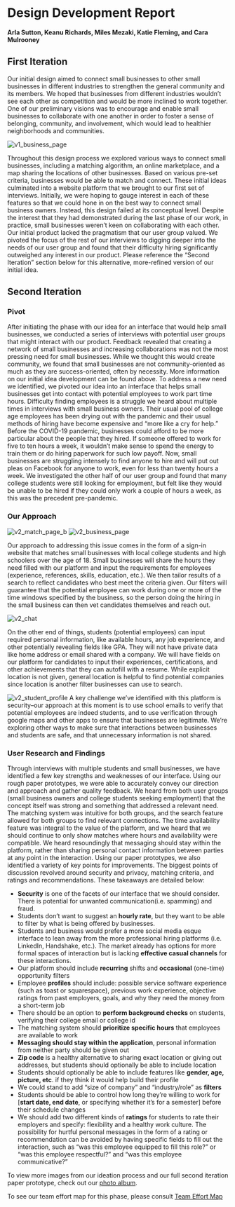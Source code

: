 # Design Development Report
**Arla Sutton, Keanu Richards, Miles Mezaki, Katie Fleming, and Cara Mulrooney**
## **First Iteration**
Our initial design aimed to connect small businesses to other small businesses in different industries to strengthen the general community and its members. We hoped that businesses from different industries wouldn’t see each other as competition and would be more inclined to work together. One of our preliminary visions was to encourage and enable small businesses to collaborate with one another in order to foster a sense of belonging, community, and involvement, which would lead to healthier neighborhoods and communities.

![v1_business_page](./img/v1_business_page.jpg)

Throughout this design process we explored various ways to connect small businesses, including a matching algorithm, an online marketplace, and a map sharing the locations of other businesses. Based on various pre-set criteria, businesses would be able to match and connect. These initial ideas culminated into a website platform that we brought to our first set of interviews. Initially, we were hoping to gauge interest in each of these features so that we could hone in on the best way to connect small business owners. Instead, this design failed at its conceptual level. Despite the interest that they had demonstrated during the last phase of our work, in practice, small businesses weren’t keen on collaborating with each other. Our initial product lacked the pragmatism that our user group valued. We pivoted the focus of the rest of our interviews to digging deeper into the needs of our user group and found that their difficulty hiring significantly outweighed any interest in our product. Please reference the “Second Iteration” section below for this alternative, more-refined version of our initial idea. 

## **Second Iteration**
### **Pivot**
After initiating the phase with our idea for an interface that would help small businesses, we conducted a series of interviews with potential user groups that might interact with our product. Feedback revealed that creating a network of small businesses and increasing collaborations was not the most pressing need for small businesses. While we thought this would create community, we found that small businesses are not community-oriented as much as they are success-oriented, often by necessity. More information on our initial idea development can be found above. To address a new need we identified, we pivoted our idea into an interface that helps small businesses get into contact with potential employees to work part time hours. 
Difficulty finding employees is a struggle we heard about multiple times in interviews with small business owners. Their usual pool of college age employees has been drying out with the pandemic and their usual methods of hiring have become expensive and “more like a cry for help.” Before the COVID-19 pandemic, businesses could afford to be more particular about the people that they hired. If someone offered to work for five to ten hours a week, it wouldn’t make sense to spend the energy to train them or do hiring paperwork for such low payoff. Now, small businesses are struggling intensely to find anyone to hire and will put out pleas on Facebook for anyone to work, even for less than twenty hours a week. 
We investigated the other half of our user group and found that many college students were still looking for employment, but felt like they would be unable to be hired if they could only work a couple of hours a week, as this was the precedent pre-pandemic.

### **Our Approach**
![v2_match_page_b](./img/v2_match_page_business.JPG) 
![v2_business_page](./img/v2_business_page.JPG)

Our approach to addressing this issue comes in the form of a sign-in website that matches small businesses with local college students and high schoolers over the age of 18. Small businesses will share the hours they need filled with our platform and input the requirements for employees (experience, references, skills, education, etc.). We then tailor results of a search to reflect candidates who best meet the criteria given. Our filters will guarantee that the potential employee can work during one or more of the time windows specified by the business, so the person doing the hiring in the small business can then vet candidates themselves and reach out.

![v2_chat](./img/v2_chat.JPG)

On the other end of things, students (potential employees) can input required personal information, like available hours, any job experience, and other potentially revealing fields like GPA. They will not have private data like home address or email shared with a company. We will have fields on our platform for candidates to input their experiences, certifications, and other achievements that they can autofill with a resume. While explicit location is not given, general location is helpful to find potential companies since location is another filter businesses can use to search. 

![v2_student_profile](./img/v2_student_profile.JPG)
A key challenge we’ve identified with this platform is security–our approach at this moment is to use school emails to verify that potential employees are indeed students, and to use verification through google maps and other apps to ensure that businesses are legitimate. We’re exploring other ways to make sure that interactions between businesses and students are safe, and that unnecessary information is not shared. 


### **User Research and Findings**
Through interviews with multiple students and small businesses, we have identified a few key strengths and weaknesses of our interface. Using our rough paper prototypes, we were able to accurately convey our direction and approach and gather quality feedback. We heard from both user groups (small business owners and college students seeking employment) that the concept itself was strong and something that addressed a relevant need. The matching system was intuitive for both groups, and the search feature allowed for both groups to find relevant connections. The time availability feature was integral to the value of the platform, and we heard that we should continue to only show matches where hours and availability were compatible. We heard resoundingly that messaging should stay within the platform, rather than sharing personal contact information between parties at any point in the interaction. 
Using our paper prototypes, we also identified a variety of key points for improvements. The biggest points of discussion revolved around security and privacy, matching criteria, and ratings and recommendations. These takeaways are detailed below:

* **Security** is one of the facets of our interface that we should consider. There is potential for unwanted communication(i.e. spamming) and fraud.
* Students don’t want to suggest an **hourly rate**, but they want to be able to filter by what is being offered by businesses.
* Students and business would prefer a more social media esque interface to lean away from the more professional hiring platforms (i.e. LinkedIn, Handshake, etc.). The market already has options for more formal spaces of interaction but is lacking **effective casual channels** for these interactions. 
* Our platform should include **recurring** shifts and **occasional** (one-time) opportunity filters
* Employee **profiles** should include: possible service software experience (such as toast or squarespace), previous work experience, objective ratings from past employers, goals, and why they need the money from a short-term job
* There should be an option to **perform background checks** on students, verifying their college email or college id
* The matching system should **prioritize specific hours** that employees are available to work
* **Messaging should stay within the application**, personal information from neither party should be given out
* **Zip code** is a healthy alternative to sharing exact location or giving out addresses, but students should optionally be able to include location
* Students should optionally be able to include features like **gender, age, picture, etc**. if they think it would help build their profile
* We could stand to add “size of company” and “industry/role” as **filters**
* Students should be able to control how long they’re willing to work for [**start date, end date**, or specifying whether it’s for a semester] before their schedule changes
* We should add two different kinds of **ratings** for students to rate their employers and specify: flexibility and a healthy work culture. The possibility for hurtful personal messages in the form of a rating or recommendation can be avoided by having specific fields to fill out the interaction, such as “was this employee equipped to fill this role?” or “was this employee respectful?” and “was this employee communicative?” 

To view more images from our ideation process and our full second iteration paper prototype, check out our [photo album](https://drive.google.com/drive/folders/1-0j2wtCyLE50TkwwjoPTAUCwgwQ93Oql?usp=sharing).

To see our team effort map for this phase, please consult [Team Effort Map](EffortMapPhase2.jpg)





